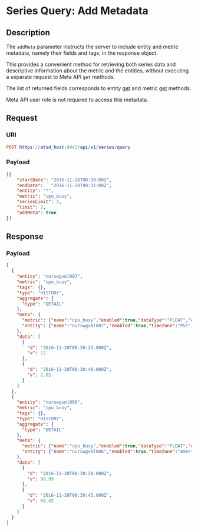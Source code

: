 # Series Query: Add Metadata

## Description

The `addMeta` parameter instructs the server to include entity and metric metadata, namely their fields and tags, in the response object.

This provides a convenient method for retrieving both series data and descriptive information about the metric and the entities, without executing a separate request to Meta API `get` methods.

The list of returned fields corresponds to entity [get](/docs/api/meta/entity/get.md) and metric [get](/docs/api/meta/metric/get.md) methods.

Meta API user role is not required to access this metadata.

## Request

### URI

```elm
POST https://atsd_host:8443/api/v1/series/query
```

### Payload

```json
[{
	"startDate": "2016-11-28T08:30:00Z",
	"endDate":   "2016-11-28T08:31:00Z",
	"entity": "*",
	"metric": "cpu_busy",
    "seriesLimit": 2,
    "limit": 2,
	"addMeta": true
}]
```

## Response

### Payload

```json
[
  {
    "entity": "nurswgvml007",
    "metric": "cpu_busy",
    "tags": {},
    "type": "HISTORY",
    "aggregate": {
      "type": "DETAIL"
    },
    "meta": {
      "metric": {"name":"cpu_busy","enabled":true,"dataType":"FLOAT","counter":false,"label":"CPU Busy %","persistent":true,"tags":{"source":"iostat","table":"System"},"timePrecision":"MILLISECONDS","retentionDays":0,"minValue":0.0,"maxValue":100.0,"invalidAction":"TRANSFORM","versioned":false,"interpolate":"LINEAR","timeZone":"US/Eastern"},
      "entity": {"name":"nurswgvml007","enabled":true,"timeZone":"PST","tags":{"alias":"007","app":"ATSD","environment":"prod","ip":"10.102.0.6","loc_area":"dc1","loc_code":"nur,nur","os":"Linux"},"interpolate":"LINEAR","label":"NURswgvml007"}
    },
    "data": [
      {
        "d": "2016-11-28T08:30:33.000Z",
        "v": 12
      },
      {
        "d": "2016-11-28T08:30:49.000Z",
        "v": 2.02
      }
    ]
  },
  {
    "entity": "nurswgvml006",
    "metric": "cpu_busy",
    "tags": {},
    "type": "HISTORY",
    "aggregate": {
      "type": "DETAIL"
    },
    "meta": {
      "metric": {"name":"cpu_busy","enabled":true,"dataType":"FLOAT","counter":false,"label":"CPU Busy %","persistent":true,"tags":{"source":"iostat","table":"System"},"timePrecision":"MILLISECONDS","retentionDays":0,"minValue":0.0,"maxValue":100.0,"invalidAction":"TRANSFORM","versioned":false,"interpolate":"LINEAR","timeZone":"US/Eastern"},
      "entity": {"name":"nurswgvml006","enabled":true,"timeZone":"America/Bahia_Banderas","tags":{"app":"Hadoop/HBASE","environment":"prod","ip":"10.102.0.5","loc_area":"dc1","os":"Linux"},"label":"NURSWGVML006"}
    },
    "data": [
      {
        "d": "2016-11-28T08:30:29.000Z",
        "v": 98.99
      },
      {
        "d": "2016-11-28T08:30:45.000Z",
        "v": 68.42
      }
    ]
  }
]
```
